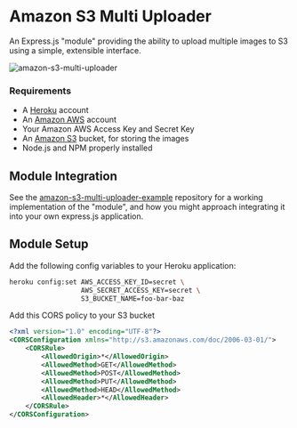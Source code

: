 # Amazon S3 Multi Uploader

An Express.js "module" providing the ability to upload multiple images to S3 using a simple, extensible interface.

![amazon-s3-multi-uploader](http://taeram.github.io/media/amazon-s3-multi-uploader-screenshot.png)

### Requirements
* A [Heroku](https://www.heroku.com/) account
* An [Amazon AWS](http://aws.amazon.com/) account
* Your Amazon AWS Access Key and Secret Key
* An [Amazon S3](http://aws.amazon.com/s3/) bucket, for storing the images
* Node.js and NPM properly installed

## Module Integration

See the [amazon-s3-multi-uploader-example](https://github.com/taeram/amazon-s3-multi-uploader-example) repository
for a working implementation of the "module", and how you might approach integrating it into your own
express.js application.

## Module Setup

Add the following config variables to your Heroku application:

```bash
heroku config:set AWS_ACCESS_KEY_ID=secret \
                  AWS_SECRET_ACCESS_KEY=secret \
                  S3_BUCKET_NAME=foo-bar-baz
```

Add this CORS policy to your S3 bucket

```xml
<?xml version="1.0" encoding="UTF-8"?>
<CORSConfiguration xmlns="http://s3.amazonaws.com/doc/2006-03-01/">
    <CORSRule>
        <AllowedOrigin>*</AllowedOrigin>
        <AllowedMethod>GET</AllowedMethod>
        <AllowedMethod>POST</AllowedMethod>
        <AllowedMethod>PUT</AllowedMethod>
        <AllowedMethod>HEAD</AllowedMethod>
        <AllowedHeader>*</AllowedHeader>
    </CORSRule>
</CORSConfiguration>
```

